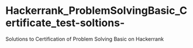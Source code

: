 # Hackerrank_ProblemSolvingBasic_Certificate_test-soltions-
Solutions to Certification of Problem Solving Basic on Hackerrank
